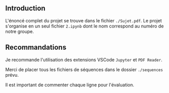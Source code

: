 ## Introduction

L'énoncé complet du projet se trouve dans le fichier `./Sujet.pdf`.
Le projet s'organise en un seul fichier `2.ipynb` dont le nom correspond au numéro de notre groupe.

## Recommandations

Je recommande l'utilisation des extensions VSCode `Jupyter` et `PDF Reader`.

Merci de placer tous les fichiers de séquences dans le dossier `./sequences` prévu.

Il est important de commenter chaque ligne pour l'évaluation.

